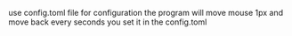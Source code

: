 use config.toml file for configuration
the program will move mouse 1px and move back every seconds you set it in the config.toml
